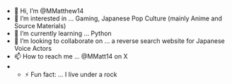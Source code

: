- 👋 Hi, I’m @MMatthew14
- 👀 I’m interested in ... Gaming, Japanese Pop Culture (mainly Anime and Source Materials) 
- 🌱 I’m currently learning ... Python 
- 💞️ I’m looking to collaborate on ... a reverse search website for Japanese Voice Actors 
- 📫 How to reach me ... @MMatt14 on X 
-  - ⚡ Fun fact: ... I live under a rock 

<!---
MMatthew14/MMatthew14 is a ✨ special ✨ repository because its `README.md` (this file) appears on your GitHub profile.
You can click the Preview link to take a look at your changes.
--->
